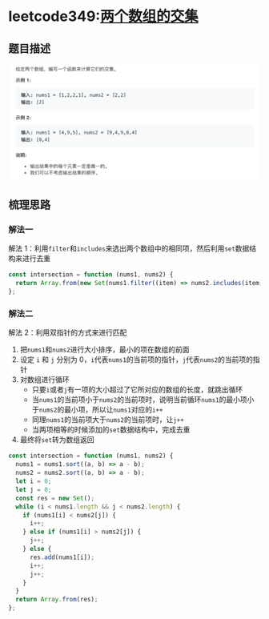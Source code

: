 # leetcode349:[两个数组的交集](https://leetcode-cn.com/problems/intersection-of-two-arrays/)

## 题目描述

![leetcode349](../assets/img/leetcode349_intersection.png)

## 梳理思路

### 解法一

解法 1：利用`filter`和`includes`来选出两个数组中的相同项，然后利用`set`数据结构来进行去重

```javascript
const intersection = function (nums1, nums2) {
  return Array.from(new Set(nums1.filter((item) => nums2.includes(item))));
};
```

### 解法二

解法 2：利用双指针的方式来进行匹配

1. 把`nums1`和`nums2`进行大小排序，最小的项在数组的前面
2. 设定 `i` 和 `j` 分别为 0，`i`代表`nums1`的当前项的指针，`j`代表`nums2`的当前项的指针
3. 对数组进行循环
   - 只要`i`或者`j`有一项的大小超过了它所对应的数组的长度，就跳出循环
   - 当`nums1`的当前项小于`nums2`的当前项时，说明当前循环`nums1`的最小项小于`nums2`的最小项，所以让`nums1`对应的`i++`
   - 同理`nums1`的当前项大于`nums2`的当前项时，让`j++`
   - 当两项相等的时候添加的`set`数据结构中，完成去重
4. 最终将`set`转为数组返回

```javascript
const intersection = function (nums1, nums2) {
  nums1 = nums1.sort((a, b) => a - b);
  nums2 = nums2.sort((a, b) => a - b);
  let i = 0;
  let j = 0;
  const res = new Set();
  while (i < nums1.length && j < nums2.length) {
    if (nums1[i] < nums2[j]) {
      i++;
    } else if (nums1[i] > nums2[j]) {
      j++;
    } else {
      res.add(nums1[i]);
      i++;
      j++;
    }
  }
  return Array.from(res);
};
```
